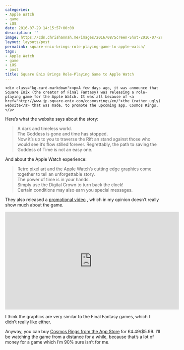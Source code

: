```yaml
---
categories:
- Apple Watch
- game
- iOS
date: 2016-07-29 14:15:57+00:00
description: ''
image: https://cdn.chrishannah.me/images/2016/08/Screen-Shot-2016-07-29-at-15-08-28.png
layout: layouts/post
permalink: square-enix-brings-role-playing-game-to-apple-watch/
tags:
- Apple Watch
- game
- iOS
- post
title: Square Enix Brings Role-Playing Game to Apple Watch
---
```


<pre><code>&lt;div class="kg-card-markdown"&gt;&lt;p&gt;A few days ago, it was announce that Square Enix (the creator of Final Fantasy) was releasing a role-playing game for the Apple Watch. It was all because of &lt;a href="http://www.jp.square-enix.com/cosmosrings/en/"&gt;the (rather ugly) website&lt;/a&gt; that was made, to promote the upcoming app, Cosmos Rings.&lt;/p&gt;
</code></pre>
<p>Here&#8217;s what the website says about the story:</p>
<blockquote><p>A dark and timeless world.<br />
The Goddess is gone and time has stopped.<br />
Now it&#8217;s up to you to traverse the Rift an stand against those who would see it&#8217;s flow stilled forever. Regrettably, the path to saving the Goddess of Time is not an easy one.</p></blockquote>
<p>And about the Apple Watch experience:</p>
<blockquote><p>Retro pixel art and the Apple Watch&#8217;s cutting edge graphics come together to tell an unforgettable story.<br />
The power of time is in your hands.<br />
Simply use the Digital Crown to turn back the clock!<br />
Certain conditions may also earn you special messages.</p></blockquote>
<p>They also released a <a href="https://www.youtube.com/watch?v=yIC_fcZx2hI">promotional video</a> , which in my opinion doesn&#8217;t really show much about the game.</p>
<p><iframe src="https://www.youtube.com/embed/yIC_fcZx2hI" width="560" height="315" frameborder="0" allowfullscreen="allowfullscreen"></iframe></p>
<p>I think the graphics are very similar to the Final Fantasy games, which I didn’t really like either.</p>
<p>Anyway, you can buy <a href="https://geo.itunes.apple.com/gb/app/cosmos-rings/id1097448601?ign-mpt=uo%253D4&amp;at=1010l4Hj&amp;ct=website&amp;mt=8">Cosmos Rings from the App Store</a> for £4.49/$5.99. I’ll be watching the game from a distance for a while, because that’s a lot of money for a game which I’m 90% sure isn’t for me.</p>